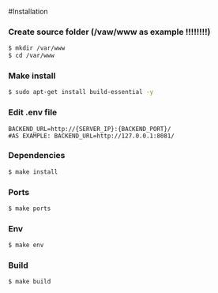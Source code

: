 #Installation
### Create source folder (/vaw/www as example !!!!!!!!)
```bash
$ mkdir /var/www
$ cd /var/www
```

### Make install
```bash
$ sudo apt-get install build-essential -y
```

### Edit .env file
```dotenv
BACKEND_URL=http://{SERVER_IP}:{BACKEND_PORT}/
#AS EXAMPLE: BACKEND_URL=http://127.0.0.1:8081/
```

### Dependencies
```bash
$ make install
```

### Ports
```bash
$ make ports
```

### Env
```bash
$ make env
```

### Build
```bash
$ make build
```